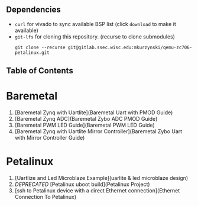 ## Dependencies

- `curl` for vivado to sync available BSP list (click `download` to make it available)
- `git-lfs` for cloning this repository. (recurse to clone submodules)
   ```
   git clone --recurse git@gitlab.ssec.wisc.edu:mkurzynski/qemu-zc706-petalinux.git
   ```

## Table of Contents

# Baremetal
1. [Baremetal Zynq with Uartlite](Baremetal Uart with PMOD Guide)
2. [Baremetal Zynq ADC](Baremetal Zybo ADC PMOD Guide)
3. [Baremetal PWM LED Guide](Baremetal PWM LED Guide) 
4. [Baremetal Zynq with Uartlite Mirror Controller](Baremetal Zybo Uart with Mirror Controller Guide)

# Petalinux
1. [Uartlize and Led Microblaze Example](uarlite & led microblaze design)
2. *DEPRECATED* [Petalinux uboot build](Petalinux Project)
3. [ssh to Petalinux device with a direct Ethernet connection](Ethernet Connection To Petalinux)
